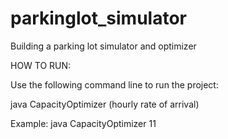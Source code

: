 # parkinglot_simulator
Building a parking lot simulator and optimizer

HOW TO RUN:

Use the following command line to run the project:

java CapacityOptimizer (hourly rate of arrival)

Example: java CapacityOptimizer 11
